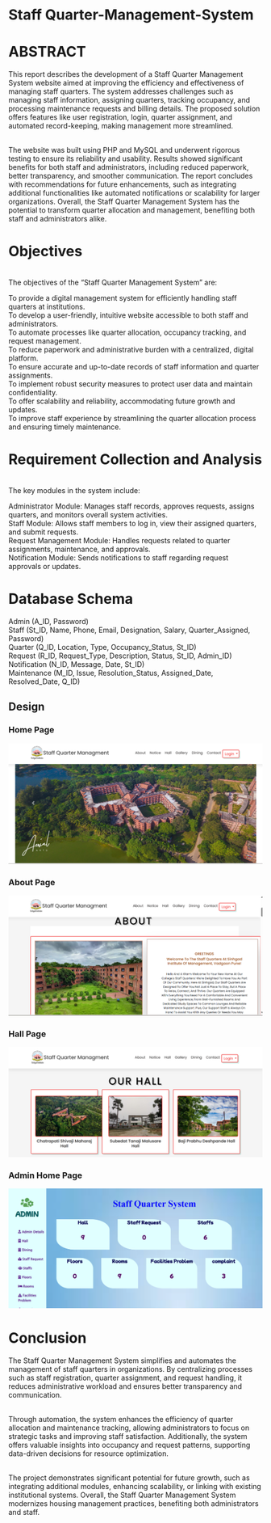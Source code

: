 # Staff Quarter-Management-System

# ABSTRACT
This report describes the development of a Staff Quarter Management System website aimed at improving the efficiency and effectiveness of managing staff quarters. The system addresses challenges such as managing staff information, assigning quarters, tracking occupancy, and processing maintenance requests and billing details. The proposed solution offers features like user registration, login, quarter assignment, and automated record-keeping, making management more streamlined.<br><br>

The website was built using PHP and MySQL and underwent rigorous testing to ensure its reliability and usability. Results showed significant benefits for both staff and administrators, including reduced paperwork, better transparency, and smoother communication. The report concludes with recommendations for future enhancements, such as integrating additional functionalities like automated notifications or scalability for larger organizations. Overall, the Staff Quarter Management System has the potential to transform quarter allocation and management, benefiting both staff and administrators alike.

# Objectives
<br>The objectives of the “Staff Quarter Management System” are:<br>

To provide a digital management system for efficiently handling staff quarters at institutions.<br>
To develop a user-friendly, intuitive website accessible to both staff and administrators.<br>
To automate processes like quarter allocation, occupancy tracking, and request management.<br>
To reduce paperwork and administrative burden with a centralized, digital platform.<br>
To ensure accurate and up-to-date records of staff information and quarter assignments.<br>
To implement robust security measures to protect user data and maintain confidentiality.<br>
To offer scalability and reliability, accommodating future growth and updates.<br>
To improve staff experience by streamlining the quarter allocation process and ensuring timely maintenance.<br>


# Requirement Collection and Analysis
<br>The key modules in the system include:<br>

Administrator Module: Manages staff records, approves requests, assigns quarters, and monitors overall system activities.<br>
Staff Module: Allows staff members to log in, view their assigned quarters, and submit requests.<br>
Request Management Module: Handles requests related to quarter assignments, maintenance, and approvals.<br>
Notification Module: Sends notifications to staff regarding request approvals or updates.<br>


# Database Schema <br>
Admin (A_ID, Password)<br>
Staff (St_ID, Name, Phone, Email, Designation, Salary, Quarter_Assigned, Password)<br>
Quarter (Q_ID, Location, Type, Occupancy_Status, St_ID)<br>
Request (R_ID, Request_Type, Description, Status, St_ID, Admin_ID)<br>
Notification (N_ID, Message, Date, St_ID)<br>
Maintenance (M_ID, Issue, Resolution_Status, Assigned_Date, Resolved_Date, Q_ID)<br>

## Design

### Home Page
<img src="Design/homePage.png">

### About Page
<img src="Design/AboutCollege.png">

### Hall Page
<img src="Design/Halls.png">

### Admin Home Page
<img src="Design/adminHome.png">

# Conclusion <br>
The Staff Quarter Management System simplifies and automates the management of staff quarters in organizations. By centralizing processes such as staff registration, quarter assignment, and request handling, it reduces administrative workload and ensures better transparency and communication.<br><br>

Through automation, the system enhances the efficiency of quarter allocation and maintenance tracking, allowing administrators to focus on strategic tasks and improving staff satisfaction. Additionally, the system offers valuable insights into occupancy and request patterns, supporting data-driven decisions for resource optimization.<br><br>

The project demonstrates significant potential for future growth, such as integrating additional modules, enhancing scalability, or linking with existing institutional systems. Overall, the Staff Quarter Management System modernizes housing management practices, benefiting both administrators and staff.<br><br>


